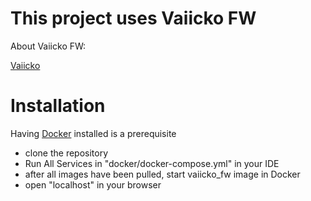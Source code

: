 # This project uses Vaiicko FW

About Vaiicko FW:

[Vaiicko][vaiicko_git_link]

# Installation
Having [Docker][docker_link] installed is a prerequisite
- clone the repository
- Run All Services in "docker/docker-compose.yml" in your IDE
- after all images have been pulled, start vaiicko_fw image in Docker
- open "localhost" in your browser

[vaiicko_git_link]: https://github.com/thevajko/vaiicko
[docker_link]: https://www.docker.com/